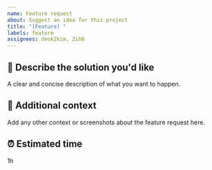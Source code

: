 ```yaml
---
name: Feature request
about: Suggest an idea for this project
title: "[Feature] "
labels: feature
assignees: deok2kim, Zih0
---
```


## 📑 **Describe the solution you'd like**

A clear and concise description of what you want to happen.

## 🍟 **Additional context**

Add any other context or screenshots about the feature request here.

## ⏰ **Estimated time**

1h
